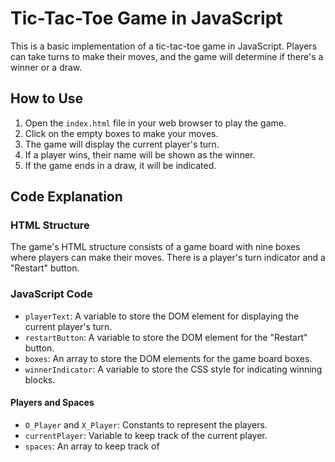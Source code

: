 # Tic-Tac-Toe Game in JavaScript

This is a basic implementation of a tic-tac-toe game in JavaScript. Players can take turns to make their moves, and the game will determine if there's a winner or a draw.

## How to Use

1. Open the `index.html` file in your web browser to play the game.
2. Click on the empty boxes to make your moves.
3. The game will display the current player's turn.
4. If a player wins, their name will be shown as the winner.
5. If the game ends in a draw, it will be indicated.

## Code Explanation

### HTML Structure

The game's HTML structure consists of a game board with nine boxes where players can make their moves. There is a player's turn indicator and a "Restart" button.

### JavaScript Code

- `playerText`: A variable to store the DOM element for displaying the current player's turn.
- `restartButton`: A variable to store the DOM element for the "Restart" button.
- `boxes`: An array to store the DOM elements for the game board boxes.
- `winnerIndicator`: A variable to store the CSS style for indicating winning blocks.

#### Players and Spaces

- `O_Player` and `X_Player`: Constants to represent the players.
- `currentPlayer`: Variable to keep track of the current player.
- `spaces`: An array to keep track of
